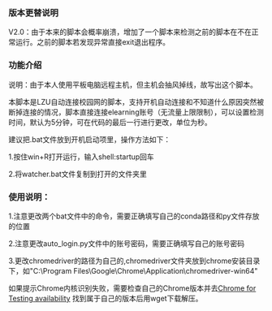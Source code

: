 ### 版本更替说明
V2.0：由于本来的脚本会概率崩溃，增加了一个脚本来检测之前的脚本在不在正常运行。之前的脚本若发现异常直接exit退出程序。

### 功能介绍
说明：由于本人使用平板电脑远程主机，但主机会抽风掉线，故写出这个脚本。

本脚本是LZU自动连接校园网的脚本，支持开机自动连接和不知道什么原因突然被断掉连接的情况，脚本直接连接elearning账号（无流量上限限制），可以设置检测时间，默认为5分钟，可在代码的最后一行进行更改，单位为秒。

建议把.bat文件放到开机启动项里，操作方法如下：

1.按住win+R打开运行，输入shell:startup回车

2.将watcher.bat文件复制到打开的文件夹里

### 使用说明：
1.注意更改两个bat文件中的命令，需要正确填写自己的conda路径和py文件存放的位置

2.注意更改auto_login.py文件中的账号密码，需要正确填写自己的账号密码

3.更改chromedriver的路径为自己的,chromedriver文件夹放到chrome安装目录下，如"C:\Program Files\Google\Chrome\Application\chromedriver-win64"

如果提示Chrome内核识别失败，需要检查自己的Chrome版本并去[Chrome for Testing availability](https://googlechromelabs.github.io/chrome-for-testing/#stable) 找到属于自己的版本后用wget下载解压。
